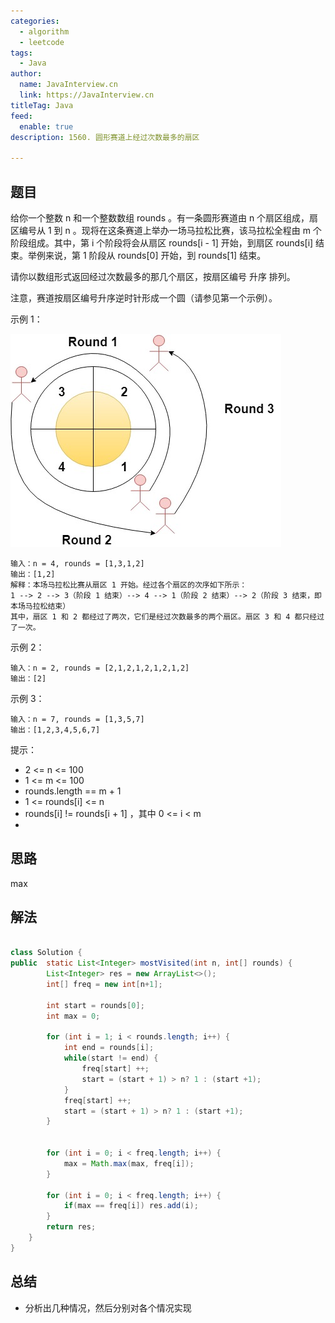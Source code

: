 ```yaml
---
categories:
  - algorithm
  - leetcode
tags:
  - Java
author: 
  name: JavaInterview.cn
  link: https://JavaInterview.cn
titleTag: Java
feed:
  enable: true
description: 1560. 圆形赛道上经过次数最多的扇区

---
```


## 题目
给你一个整数 n 和一个整数数组 rounds 。有一条圆形赛道由 n 个扇区组成，扇区编号从 1 到 n 。现将在这条赛道上举办一场马拉松比赛，该马拉松全程由 m 个阶段组成。其中，第 i 个阶段将会从扇区 rounds[i - 1] 开始，到扇区 rounds[i] 结束。举例来说，第 1 阶段从 rounds[0] 开始，到 rounds[1] 结束。

请你以数组形式返回经过次数最多的那几个扇区，按扇区编号 升序 排列。

注意，赛道按扇区编号升序逆时针形成一个圆（请参见第一个示例）。



示例 1：

![3rd45e.jpg](../../../media/pictures/leetcode/3rd45e.jpg)

    输入：n = 4, rounds = [1,3,1,2]
    输出：[1,2]
    解释：本场马拉松比赛从扇区 1 开始。经过各个扇区的次序如下所示：
    1 --> 2 --> 3（阶段 1 结束）--> 4 --> 1（阶段 2 结束）--> 2（阶段 3 结束，即本场马拉松结束）
    其中，扇区 1 和 2 都经过了两次，它们是经过次数最多的两个扇区。扇区 3 和 4 都只经过了一次。
示例 2：

    输入：n = 2, rounds = [2,1,2,1,2,1,2,1,2]
    输出：[2]
示例 3：

    输入：n = 7, rounds = [1,3,5,7]
    输出：[1,2,3,4,5,6,7]


提示：

* 2 <= n <= 100
* 1 <= m <= 100
* rounds.length == m + 1
* 1 <= rounds[i] <= n
* rounds[i] != rounds[i + 1] ，其中 0 <= i < m
* 


## 思路

max

## 解法
```java

class Solution {
public  static List<Integer> mostVisited(int n, int[] rounds) {
        List<Integer> res = new ArrayList<>();
        int[] freq = new int[n+1];

        int start = rounds[0];
        int max = 0;

        for (int i = 1; i < rounds.length; i++) {
            int end = rounds[i];
            while(start != end) {
                freq[start] ++;
                start = (start + 1) > n? 1 : (start +1);
            }
            freq[start] ++;
            start = (start + 1) > n? 1 : (start +1);
        }


        for (int i = 0; i < freq.length; i++) {
            max = Math.max(max, freq[i]);
        }

        for (int i = 0; i < freq.length; i++) {
            if(max == freq[i]) res.add(i);
        }
        return res;
    }
}
```

## 总结

- 分析出几种情况，然后分别对各个情况实现 
